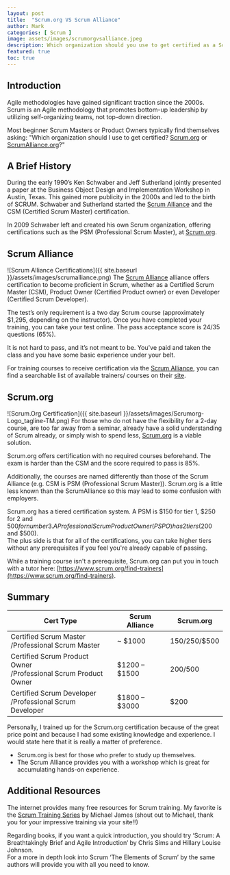 ```yaml
---
layout: post
title:  "Scrum.org VS Scrum Alliance"
author: Mark
categories: [ Scrum ]
image: assets/images/scrumorgvsalliance.jpeg
description: Which organization should you use to get certified as a Scrum Master? Find out here.
featured: true
toc: true
---
```


## Introduction

Agile methodologies have gained significant traction since the 2000s. Scrum is an Agile methodology that promotes bottom-up leadership by utilizing self-organizing teams, not top-down direction.

Most beginner Scrum Masters or Product Owners typically find themselves asking: "Which organization should I use to get certified? [Scrum.org](https://scrum.org/) or [ScrumAlliance.org](https://www.scrumalliance.org/)?"

## A Brief History

During the early 1990’s Ken Schwaber and Jeff Sutherland jointly presented a paper at the Business Object Design and Implementation Workshop in Austin, Texas. This gained more publicity in the 2000s and led to the birth of SCRUM. Schwaber and Sutherland started the [Scrum Alliance](https://www.scrumalliance.org/) and the CSM (Certified Scrum Master) certification.

In 2009 Schwaber left and created his own Scrum organization, offering certifications such as the PSM (Professional Scrum Master), at [Scrum.org](https://scrum.org/).

## Scrum Alliance
![Scrum Alliance Certifications]({{ site.baseurl }}/assets/images/scrumalliance.png)
The [Scrum Alliance](https://www.scrumalliance.org/) alliance offers certification to become proficient in Scrum, whether as a Certified Scrum Master (CSM), Product Owner (Certified Product owner) or even Developer (Certified Scrum Developer).

The test’s only requirement is a two day Scrum course (approximately $1,295, depending on the instructor). Once you have completed your training, you can take your test online. The pass acceptance score is 24/35 questions (65%).

It is not hard to pass, and it’s not meant to be. You've paid and taken the class and you have some basic experience under your belt.

For training courses to receive certification via the [Scrum Alliance](https://www.scrumalliance.org/), you can find a searchable list of available trainers/ courses on their [site](https://www.scrumalliance.org/agile-coaching/search).

## Scrum.org
![Scrum.Org Certification]({{ site.baseurl }}/assets/images/Scrumorg-Logo_tagline-TM.png)
For those who do not have the flexibility for a 2-day course, are too far away from a seminar, already have a solid understanding of Scrum already, or simply wish to spend less, [Scrum.org](https://scrum.org/) is a viable solution.

Scrum.org offers certification with no required courses beforehand. The exam is harder than the CSM and the score required to pass is 85%.

Additionally, the courses are named differently than those of the Scrum Alliance (e.g. CSM is PSM (Professional Scrum Master)). Scrum.org is a little less known than the ScrumAlliance so this may lead to some confusion with employers.

Scrum.org has a tiered certification system. A PSM is $150 for tier 1, $250 for 2 and $500 for number 3. A Professional Scrum Product Owner (PSPO) has 2 tiers ($200 and $500).  
The plus side is that for all of the certifications, you can take higher tiers without any prerequisites if you feel you're already capable of passing.

While a training course isn't a prerequisite, Scrum.org can put you in touch with a tutor here: [https://www.scrum.org/find-trainers](https://www.scrum.org/find-trainers).

## Summary

| Cert Type | Scrum Alliance | Scrum.org |
| --- |---|---|
| Certified Scrum Master<br>/Professional Scrum Master | ~ $1000 | $150/$250/$500 |
| Certified Scrum Product Owner<br>/Professional Scrum Product Owner | $1200 – $1500 | $200/$500 |
| Certified Scrum Developer<br>/Professional Scrum Developer | $1800 – $3000 | $200 |


Personally, I trained up for the Scrum.org certification because of the great price point and because I had some existing knowledge and experience. I would state here that it is really a matter of preference.

-   Scrum.org is best for those who prefer to study up themselves.
-   The Scrum Alliance provides you with a workshop which is great for accumulating hands-on experience.

## Additional Resources

The internet provides many free resources for Scrum training. My favorite is the [Scrum Training Series](http://scrumtrainingseries.com/) by Michael James (shout out to Michael, thank you for your impressive training via your site!!)

Regarding books, if you want a quick introduction, you should try ‘Scrum: A Breathtakingly Brief and Agile Introduction‘ by Chris Sims and Hillary Louise Johnson.  
For a more in depth look into Scrum ‘The Elements of Scrum’ by the same authors will provide you with all you need to know.
